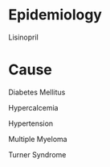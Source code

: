 # Epidemiology

Lisinopril

# Cause

Diabetes Mellitus

Hypercalcemia

Hypertension

Multiple Myeloma

Turner Syndrome
